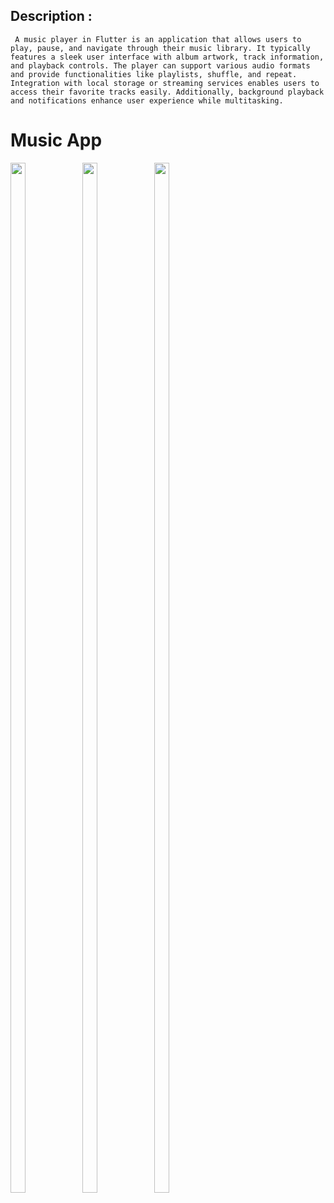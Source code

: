 ## Description :

``` A music player in Flutter is an application that allows users to play, pause, and navigate through their music library. It typically features a sleek user interface with album artwork, track information, and playback controls. The player can support various audio formats and provide functionalities like playlists, shuffle, and repeat. Integration with local storage or streaming services enables users to access their favorite tracks easily. Additionally, background playback and notifications enhance user experience while multitasking.```

# Music App

<img src="https://github.com/user-attachments/assets/0f5b2c0c-0ef4-4a27-ae7a-7567e4b96783" height=65% width=22%>
<img src="https://github.com/user-attachments/assets/2c050f3a-a78f-483a-9b82-d39606b45c48" height=65% width=22%>
<img src="https://github.com/user-attachments/assets/1127f8ea-a005-4407-8635-7aa189f40cc7" height=65% width=22%>


